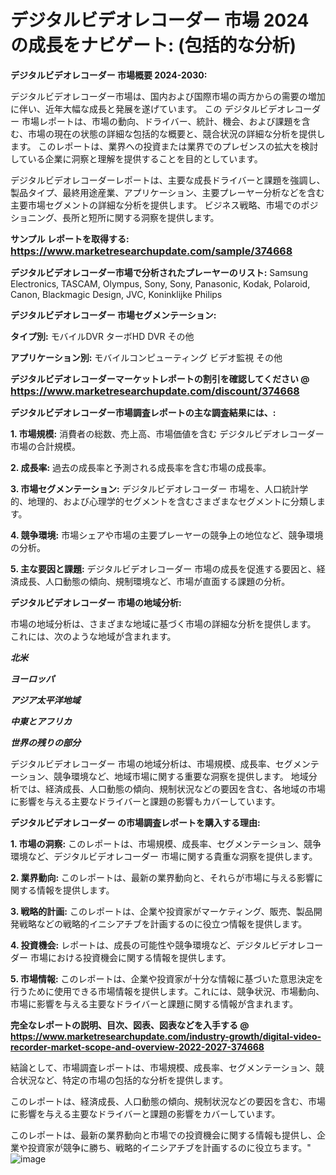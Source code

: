 # デジタルビデオレコーダー 市場 2024 の成長をナビゲート: (包括的な分析)

<strong>デジタルビデオレコーダー 市場概要 2024-2030:</strong>

デジタルビデオレコーダー市場は、国内および国際市場の両方からの需要の増加に伴い、近年大幅な成長と発展を遂げています。 この デジタルビデオレコーダー 市場レポートは、市場の動向、ドライバー、統計、機会、および課題を含む、市場の現在の状態の詳細な包括的な概要と、競合状況の詳細な分析を提供します。 このレポートは、業界への投資または業界でのプレゼンスの拡大を検討している企業に洞察と理解を提供することを目的としています。

デジタルビデオレコーダーレポートは、主要な成長ドライバーと課題を強調し、製品タイプ、最終用途産業、アプリケーション、主要プレーヤー分析などを含む主要市場セグメントの詳細な分析を提供します。 ビジネス戦略、市場でのポジショニング、長所と短所に関する洞察を提供します。



<strong>サンプル レポートを取得する: <a href=https://www.marketresearchupdate.com/sample/374668><font size=3 color=#0000ff>https://www.marketresearchupdate.com/sample/374668</font></a></strong>



<strong>デジタルビデオレコーダー市場で分析されたプレーヤーのリスト:</strong>
Samsung Electronics, TASCAM, Olympus, Sony, Sony, Panasonic, Kodak, Polaroid, Canon, Blackmagic Design, JVC, Koninklijke Philips



<strong>デジタルビデオレコーダー 市場セグメンテーション:</strong>



<strong>タイプ別:</strong>
モバイルDVR
ターボHD DVR
その他



<strong>アプリケーション別:</strong>
モバイルコンピューティング
ビデオ監視
その他



<strong>デジタルビデオレコーダーマーケットレポートの割引を確認してください @ <a href=https://www.marketresearchupdate.com/discount/374668><font size=3 color=#0000ff>https://www.marketresearchupdate.com/discount/374668</font></a></strong>



<strong>デジタルビデオレコーダー市場調査レポートの主な調査結果には、:</strong>



<strong>1. 市場規模:</strong> 消費者の総数、売上高、市場価値を含む デジタルビデオレコーダー 市場の合計規模。



<strong>2. 成長率:</strong> 過去の成長率と予測される成長率を含む市場の成長率。



<strong>3. 市場セグメンテーション:</strong> デジタルビデオレコーダー 市場を、人口統計学的、地理的、および心理学的セグメントを含むさまざまなセグメントに分類します。



<strong>4. 競争環境:</strong> 市場シェアや市場の主要プレーヤーの競争上の地位など、競争環境の分析。



<strong>5. 主な要因と課題:</strong> デジタルビデオレコーダー 市場の成長を促進する要因と、経済成長、人口動態の傾向、規制環境など、市場が直面する課題の分析。



<strong>デジタルビデオレコーダー 市場の地域分析:</strong>

市場の地域分析は、さまざまな地域に基づく市場の詳細な分析を提供します。 これには、次のような地域が含まれます。

<em>

<strong>北米</strong></em>
<em>

<strong>ヨーロッパ</strong></em>
<em>

<strong>アジア太平洋地域</strong></em>
<em>

<strong>中東とアフリカ</strong></em>
<em>

<strong>世界の残りの部分</strong></em>

デジタルビデオレコーダー 市場の地域分析は、市場規模、成長率、セグメンテーション、競争環境など、地域市場に関する重要な洞察を提供します。 地域分析では、経済成長、人口動態の傾向、規制状況などの要因を含む、各地域の市場に影響を与える主要なドライバーと課題の影響もカバーしています。



<strong>デジタルビデオレコーダー の市場調査レポートを購入する理由:</strong>



<strong>1. 市場の洞察:</strong> このレポートは、市場規模、成長率、セグメンテーション、競争環境など、デジタルビデオレコーダー 市場に関する貴重な洞察を提供します。



<strong>2. 業界動向:</strong> このレポートは、最新の業界動向と、それらが市場に与える影響に関する情報を提供します。



<strong>3. 戦略的計画:</strong> このレポートは、企業や投資家がマーケティング、販売、製品開発戦略などの戦略的イニシアチブを計画するのに役立つ情報を提供します。



<strong>4. 投資機会:</strong> レポートは、成長の可能性や競争環境など、デジタルビデオレコーダー 市場における投資機会に関する情報を提供します。



<strong>5. 市場情報:</strong> このレポートは、企業や投資家が十分な情報に基づいた意思決定を行うために使用できる市場情報を提供します。これには、競争状況、市場動向、市場に影響を与える主要なドライバーと課題に関する情報が含まれます。



<strong><b>完全なレポートの説明、目次、図表、図表などを入手する @ <a href=https://www.marketresearchupdate.com/industry-growth/digital-video-recorder-market-scope-and-overview-2022-2027-374668>https://www.marketresearchupdate.com/industry-growth/digital-video-recorder-market-scope-and-overview-2022-2027-374668</a></b></strong>

結論として、市場調査レポートは、市場規模、成長率、セグメンテーション、競合状況など、特定の市場の包括的な分析を提供します。

このレポートは、経済成長、人口動態の傾向、規制状況などの要因を含む、市場に影響を与える主要なドライバーと課題の影響をカバーしています。

このレポートは、最新の業界動向と市場での投資機会に関する情報も提供し、企業や投資家が競争に勝ち、戦略的イニシアチブを計画するのに役立ちます。"
![image](https://github.com/renukap7961/renukap7961/assets/163852544/8b0d5c13-dada-4949-a378-c1f5ca5c2c18)
